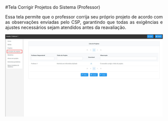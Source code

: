 #Tela Corrigir Projetos do Sistema (Professor)

<p align="justify">
Essa tela permite que o professor corrija seu próprio projeto de acordo com as observações enviadas pelo CSP, garantindo que todas as exigências e ajustes necessários sejam atendidos antes da reavaliação.
</p>

<p align="center">
  <img src="/professor/imagens_prof/tela_corrigir_projetos_prof.jpg" alt="Tela Corrigir Projetos do Sistema (Professor)" width="800">
</p>